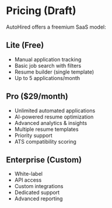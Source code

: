 # Pricing (Draft)

AutoHired offers a freemium SaaS model:

## Lite (Free)
- Manual application tracking
- Basic job search with filters
- Resume builder (single template)
- Up to 5 applications/month

## Pro ($29/month)
- Unlimited automated applications
- AI-powered resume optimization
- Advanced analytics & insights
- Multiple resume templates
- Priority support
- ATS compatibility scoring

## Enterprise (Custom)
- White-label
- API access
- Custom integrations
- Dedicated support
- Advanced reporting